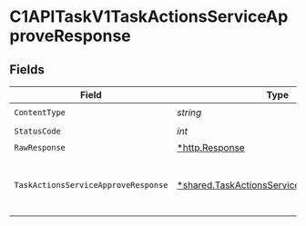 # C1APITaskV1TaskActionsServiceApproveResponse


## Fields

| Field                                                                                                                          | Type                                                                                                                           | Required                                                                                                                       | Description                                                                                                                    |
| ------------------------------------------------------------------------------------------------------------------------------ | ------------------------------------------------------------------------------------------------------------------------------ | ------------------------------------------------------------------------------------------------------------------------------ | ------------------------------------------------------------------------------------------------------------------------------ |
| `ContentType`                                                                                                                  | *string*                                                                                                                       | :heavy_check_mark:                                                                                                             | N/A                                                                                                                            |
| `StatusCode`                                                                                                                   | *int*                                                                                                                          | :heavy_check_mark:                                                                                                             | N/A                                                                                                                            |
| `RawResponse`                                                                                                                  | [*http.Response](https://pkg.go.dev/net/http#Response)                                                                         | :heavy_minus_sign:                                                                                                             | N/A                                                                                                                            |
| `TaskActionsServiceApproveResponse`                                                                                            | [*shared.TaskActionsServiceApproveResponse](../../models/shared/taskactionsserviceapproveresponse.md)                          | :heavy_minus_sign:                                                                                                             |  The TaskActionsServiceApproveResponse returns a task view with paths indicating the location of expanded items in the array.<br/> |